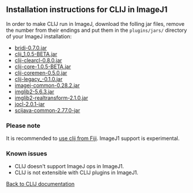 ## Installation instructions for CLIJ in ImageJ1

In order to make CLIJ run in ImageJ, download the folling jar files, remove the number from their endings and put them in the `plugins/jars/` directory of your ImageJ installation:
* [bridj-0.7.0.jar](https://sites.imagej.net/clij/jars/bridj-0.7.0.jar-20181201213334)
* [clij_1.0.5-BETA.jar](https://github.com/clij/clij/releases/download/1.0.5-BETA/clij-core-1.0.5-BETA.jar)
* [clij-clearcl-0.8.0.jar](https://sites.imagej.net/clij/jars/clij-clearcl-0.8.0.jar-20190115231015)
* [clij-core-1.0.5-BETA.jar](https://github.com/clij/clij/releases/download/1.0.5-BETA/clij-core-1.0.5-BETA.jar)
* [clij-coremen-0.5.0.jar](https://sites.imagej.net/clij/jars/clij-coremem-0.5.0.jar-20190115231015)
* [clij-legacy_-0.1.0.jar](https://github.com/clij/clij-legacy/releases/download/0.1.0/clij-legacy_-0.1.0.jar)
* [imagej-common-0.28.2.jar](https://sites.imagej.net/Java-8/jars/imagej-common-0.28.2.jar-20190516211613)
* [imglib2-5.6.3.jar](https://sites.imagej.net/Java-8/jars/imglib2-5.6.3.jar-20181204141527)
* [imglib2-realtransform-2.1.0.jar](https://sites.imagej.net/Java-8/jars/imglib2-realtransform-2.1.0.jar-20181204141527)
* [jocl-2.0.1-jar](https://sites.imagej.net/clij/jars/jocl-2.0.1.jar-20181201212910)
* [scijava-common-2.77.0-jar](https://sites.imagej.net/Java-8/jars/scijava-common-2.76.1.jar-20181204141527)

### Please note
It is recommended to [use clij from Fiji](https://clij.github.io/clij-docs/installationInFiji). ImageJ1 support is experimental.

### Known issues
* CLIJ doesn't support ImageJ ops in ImageJ1.
* CLIJ is not extensible with CLIJ plugins in ImageJ1.

[Back to CLIJ documentation](https://clij.github.io/)